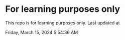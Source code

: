 # For learning purposes only
This repo is for learning purposes only.
Last updated at

Friday, March 15, 2024 5:54:36 AM

